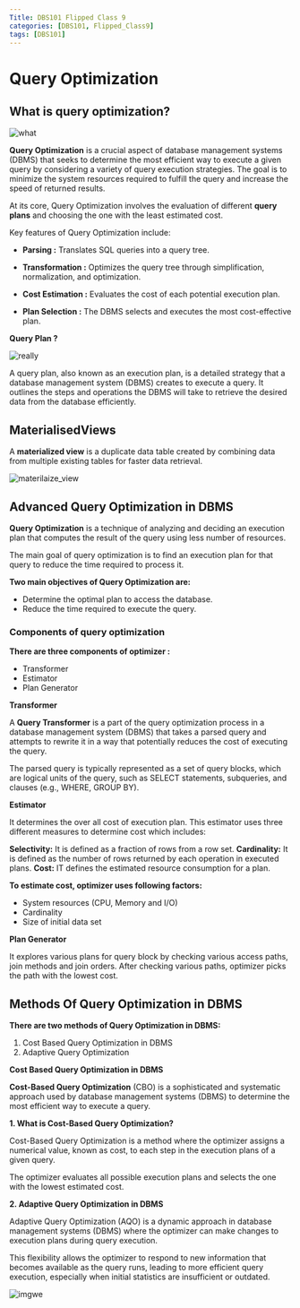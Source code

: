 ```yaml
---
Title: DBS101 Flipped Class 9
categories: [DBS101, Flipped_Class9]
tags: [DBS101]
---
```

# **Query Optimization**

## **What is query optimization?**

![what](https://images.squarespace-cdn.com/content/v1/5ea237e587e03021f9ef8cc2/1591321482139-5N4EC0SIATZQYDTX8I3G/Question-mark.jpg)

**Query Optimization** is a crucial aspect of database management systems (DBMS) that seeks to determine the most efficient way to execute a given query by considering a variety of query execution strategies. The goal is to minimize the system resources required to fulfill the query and increase the speed of returned results.

At its core, Query Optimization involves the evaluation of different **query plans** and choosing the one with the least estimated cost.

Key features of Query Optimization include:

* **Parsing :** Translates SQL queries into a query tree. 

* **Transformation :** Optimizes the query tree through simplification, normalization, and optimization.

* **Cost Estimation :** Evaluates the cost of each potential execution plan.

* **Plan Selection :** The DBMS selects and executes the most cost-effective plan.

**Query Plan ?**

![really](https://community.thriveglobal.com/wp-content/uploads/2021/07/googles-john-mueller-clears-confusion-over-mobile-first-index.jpeg)

A query plan, also known as an execution plan, is a detailed strategy that a database management system (DBMS) creates to execute a query. It outlines the steps and operations the DBMS will take to retrieve the desired data from the database efficiently.

## **MaterialisedViews** 

A **materialized view** is a duplicate data table created by combining data from multiple existing tables for faster data retrieval.

![materilaize_view](https://learn.microsoft.com/en-us/azure/architecture/patterns/_images/materialized-view-summary-diagram.png)

## **Advanced Query Optimization in DBMS**

**Query Optimization** is a technique of analyzing and deciding an execution plan that computes the result of the query using less number of resources.

The main goal of query optimization is to find an execution plan for that query to reduce the time required to process it.

**Two main objectives of Query Optimization are:**

* Determine the optimal plan to access the database.
* Reduce the time required to execute the query.

### **Components of query optimization**

**There are three components of optimizer :**

* Transformer 
* Estimator
* Plan Generator 

**Transformer**

A **Query Transformer** is a part of the query optimization process in a database management system (DBMS) that takes a parsed query and attempts to rewrite it in a way that potentially reduces the cost of executing the query. 

The parsed query is typically represented as a set of query blocks, which are logical units of the query, such as SELECT statements, subqueries, and clauses (e.g., WHERE, GROUP BY).

**Estimator**

It determines the over all cost of execution plan. This estimator uses three different measures to determine cost which includes:

**Selectivity:** It is defined as a fraction of rows from a row set.
**Cardinality:** It is defined as the number of rows returned by each operation in executed plans.
**Cost:** IT defines the estimated resource consumption for a plan.

**To estimate cost, optimizer uses following factors:**

* System resources (CPU, Memory and I/O)
* Cardinality
* Size of initial data set

**Plan Generator**

It explores various plans for query block by checking various access paths, join methods and join orders. After checking various paths, optimizer picks the path with the lowest cost.


## **Methods Of Query Optimization in DBMS**

**There are two methods of Query Optimization in DBMS:**

1. Cost Based Query Optimization in DBMS
2. Adaptive Query Optimization

**Cost Based Query Optimization in DBMS**

**Cost-Based Query Optimization** (CBO) is a sophisticated and systematic approach used by database management systems (DBMS) to determine the most efficient way to execute a query.

**1. What is Cost-Based Query Optimization?**

Cost-Based Query Optimization is a method where the optimizer assigns a numerical value, known as cost, to each step in the execution plans of a given query. 

The optimizer evaluates all possible execution plans and selects the one with the lowest estimated cost.

**2. Adaptive Query Optimization in DBMS**

Adaptive Query Optimization (AQO) is a dynamic approach in database management systems (DBMS) where the optimizer can make changes to execution plans during query execution.

This flexibility allows the optimizer to respond to new information that becomes available as the query runs, leading to more efficient query execution, especially when initial statistics are insufficient or outdated.

![imgwe](https://media.geeksforgeeks.org/wp-content/uploads/20240217151922/sql1-660.png)


